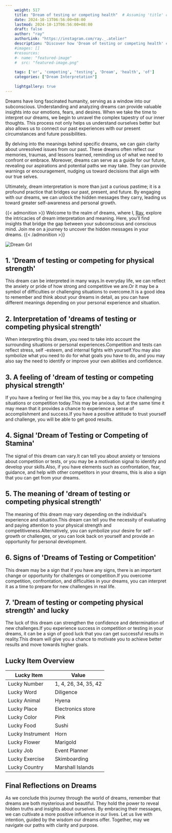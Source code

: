 ```yaml
---
    weight: 517
    title: "Dream of testing or competing health"  # Assuming 'title' column exists
    date: 2024-10-13T06:56:00+08:00
    lastmod: 2024-10-13T06:56:00+08:00
    draft: false
    author: "ray"
    authorLink: "https://instagram.com/ray._.atelier"
    description: "Discover how 'Dream of testing or competing health' can interpret your future and uncover its significant meanings in your life."
    #images: []
    #resources:
    #- name: "featured-image"
    #  src: "featured-image.png"
    
    tags: ['or', 'competing', 'testing', 'Dream', 'health', 'of']
    categories: ["Dream Interpretation"]
    
    lightgallery: true
---
```

    
Dreams have long fascinated humanity, serving as a window into our subconscious. Understanding and analyzing dreams can provide valuable insights into our emotions, fears, and desires. When we take the time to interpret our dreams, we begin to unravel the complex tapestry of our inner thoughts. This process not only helps us understand ourselves better but also allows us to connect our past experiences with our present circumstances and future possibilities.

By delving into the meanings behind specific dreams, we can gain clarity about unresolved issues from our past. These dreams often reflect our memories, traumas, and lessons learned, reminding us of what we need to confront or embrace. Moreover, dreams can serve as a guide for our future, revealing our aspirations and potential paths we may take. They can provide warnings or encouragement, nudging us toward decisions that align with our true selves.

Ultimately, dream interpretation is more than just a curious pastime; it is a profound practice that bridges our past, present, and future. By engaging with our dreams, we can unlock the hidden messages they carry, leading us toward greater self-awareness and personal growth.

{{< admonition >}}
Welcome to the realm of dreams, where I, [Ray](https://instagram.com/ray._.atelier), explore the intricacies of dream interpretation and meaning. Here, you’ll find insights that bridge the gap between your subconscious and conscious mind. Join me on a journey to uncover the hidden messages in your dreams.
{{< /admonition >}}

![Dream Grl](https://cdn.pixabay.com/photo/2017/11/02/03/35/gothic-2910057_1280.jpg "Dream Grl")

## 1. 'Dream of testing or competing for physical strength'
This dream can be interpreted in many ways.In everyday life, we can reflect the anxiety or pride of how strong and competitive we are.Or it may be a symbol of difficulties or challenging situations to overcome.It is a good idea to remember and think about your dreams in detail, as you can have different meanings depending on your personal experience and situation.

## 2. Interpretation of 'dreams of testing or competing physical strength'
When interpreting this dream, you need to take into account the surrounding situations or personal experiences.Competition and tests can reflect stress, self -esteem, and internal fights with yourself.You may also symbolize what you need to do for what goals you have to do, and you may also say the need to identify or improve your own abilities and confidence.

## 3. A feeling of 'dream of testing or competing physical strength'
If you have a feeling or feel like this, you may be a day to face challenging situations or competition today.This may be anxious, but at the same time it may mean that it provides a chance to experience a sense of accomplishment and success.If you have a positive attitude to trust yourself and challenge, you will be able to get good results.

## 4. Signal 'Dream of Testing or Competing of Stamina'
The signal of this dream can vary.It can tell you about anxiety or tensions about competition or tests, or you may be a motivation signal to identify and develop your skills.Also, if you have elements such as confrontation, fear, guidance, and help with other competitors in your dreams, this is also a sign that you can get from your dreams.

## 5. The meaning of 'dream of testing or competing physical strength'
The meaning of this dream may vary depending on the individual's experience and situation.This dream can tell you the necessity of evaluating and paying attention to your physical strength and competitiveness.Alternatively, you can symbolize your desire for self -growth or challenges, or you can look back on yourself and provide an opportunity for personal development.

## 6. Signs of 'Dreams of Testing or Competition'
This dream may be a sign that if you have any signs, there is an important change or opportunity for challenges or competition.If you overcome competition, confrontation, and difficulties in your dreams, you can interpret it as a time to prepare for new challenges in real life.

## 7. 'Dream of testing or competing physical strength' and lucky
The luck of this dream can strengthen the confidence and determination of new challenges.If you experience success in competition or testing in your dreams, it can be a sign of good luck that you can get successful results in reality.This dream will give you a chance to motivate you to achieve better results and move towards higher goals.

## Lucky Item Overview
| Lucky Item          | Value              |
|---------------|--------------------|
| Lucky Number        | 1, 4, 26, 34, 35, 42  |
| Lucky Word          | Diligence |
| Lucky Animal        | Hyena |
| Lucky Place         | Electronics store     |
| Lucky Color         | Pink     |
| Lucky Food          | Sushi      |
| Lucky Instrument    | Horn |
| Lucky Flower        | Marigold    |
| Lucky Job           | Event Planner       |
| Lucky Exercise      | Skimboarding  |
| Lucky Country       | Marshall Islands    |


##  Final Reflections on Dreams

As we conclude this journey through the world of dreams, remember that dreams are both mysterious and beautiful. They hold the power to reveal hidden truths and insights about ourselves. By embracing their messages, we can cultivate a more positive influence in our lives. Let us live with intention, guided by the wisdom our dreams offer. Together, may we navigate our paths with clarity and purpose.
